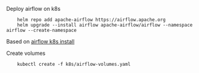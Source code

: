 
Deploy airflow on k8s
```
    helm repo add apache-airflow https://airflow.apache.org
    helm upgrade --install airflow apache-airflow/airflow --namespace airflow --create-namespace
```
Based on [airflow k8s install](https://airflow.apache.org/docs/helm-chart/stable/quick-start.html)

Create volumes
```
    kubectl create -f k8s/airflow-volumes.yaml
```